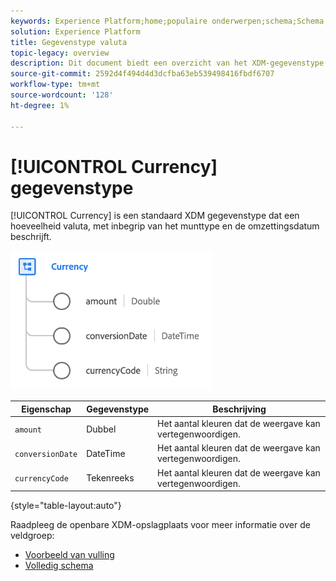 ```yaml
---
keywords: Experience Platform;home;populaire onderwerpen;schema;Schema;XDM;velden;schema's;Schema's;apparaat;datatype;data-type;data-type;currency;
solution: Experience Platform
title: Gegevenstype valuta
topic-legacy: overview
description: Dit document biedt een overzicht van het XDM-gegevenstype voor valuta.
source-git-commit: 2592d4f494d4d3dcfba63eb539498416fbdf6707
workflow-type: tm+mt
source-wordcount: '128'
ht-degree: 1%

---
```


# [!UICONTROL Currency] gegevenstype

[!UICONTROL Currency] is een standaard XDM gegevenstype dat een hoeveelheid valuta, met inbegrip van het munttype en de omzettingsdatum beschrijft.

![](../images/data-types/currency.png)

| Eigenschap | Gegevenstype | Beschrijving |
| --- | --- | --- |
| `amount` | Dubbel | Het aantal kleuren dat de weergave kan vertegenwoordigen. |
| `conversionDate` | DateTime | Het aantal kleuren dat de weergave kan vertegenwoordigen. |
| `currencyCode` | Tekenreeks | Het aantal kleuren dat de weergave kan vertegenwoordigen. |

{style=&quot;table-layout:auto&quot;}

Raadpleeg de openbare XDM-opslagplaats voor meer informatie over de veldgroep:

* [Voorbeeld van vulling](https://github.com/adobe/xdm/blob/master/components/datatypes/currency.example.1.json)
* [Volledig schema](https://github.com/adobe/xdm/blob/master/components/datatypes/currency.schema.json)